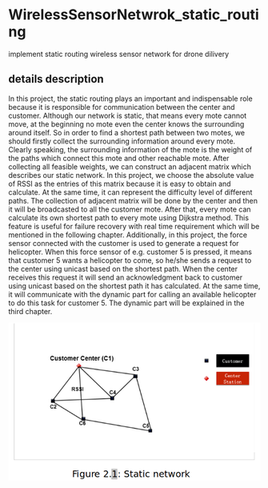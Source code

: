 # WirelessSensorNetwrok_static_routing
implement static routing wireless sensor network for drone dilivery 

## details description 
In this project, the static routing plays an important and indispensable role because it is responsible for communication between the center and customer. Although our network is static, that means every mote cannot move, at the beginning no mote even the center knows the surrounding around itself. So in order to find a shortest path between two motes, we should firstly collect the surrounding information around every mote. Clearly speaking, the surrounding information of the mote is the weight of the paths which connect this mote and other reachable mote. After collecting all feasible weights, we can construct an adjacent matrix which describes our static network. In this project, we choose the absolute value of RSSI as the entries of this matrix because it is easy to obtain and calculate. At the same time, it can represent the difficulty level of different paths. The collection of adjacent matrix will be done by the center and then it will be broadcasted to all the customer mote. After that, every mote can calculate its own shortest path to every mote using Dijkstra method. This feature is useful for failure recovery with real time requirement which will be mentioned in the following chapter.  Additionally, in this project, the force sensor connected with the customer is used to generate a request for helicopter. When this force sensor of e.g. customer 5 is pressed, it means that customer 5 wants a helicopter to come, so he/she sends a request to the center using unicast based on the shortest path. When the center receives this request it will send an acknowledgment back to customer using unicast based on the shortest path it has calculated. At the same time, it will communicate with the dynamic part for calling an available helicopter to do this task for customer 5. The dynamic part will be explained in the third chapter.

![Static routing diagram](assets/Static_network.png)
